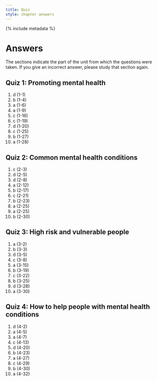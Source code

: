```yaml
---
title: Quiz
style: chapter answers
---
```


{% include metadata %}

# Answers

The sections indicate the part of the unit from which the questions were taken. If you give an incorrect answer, please study that section again.

## Quiz 1: Promoting mental health

1.	d	(1-1)
2.	b	(1-4)
3.	a	(1-6)
4.	a	(1-9)
5.	c	(1-16)
6.	c	(1-19)
7.	d	(1-20)
8.	c	(1-25)
9.	b	(1-27)
10.	a	(1-28)

## Quiz 2: Common mental health conditions

1.	c	(2-3)
2.	d	(2-5)
3.	d	(2-8)
4.	a	(2-12)
5.	b	(2-17)
6.	c	(2-21)
7.	b	(2-23)
8.	a	(2-25)
9.	a	(2-25)
10.	b	(2-30)

## Quiz 3: High risk and vulnerable people

1.	a	(3-2)
2.	b	(3-3)
3.	d	(3-5)
4.	c	(3-8)
5.	a	(3-15)
6.	b	(3-19)
7.	c	(3-22)
8.	b	(3-25)
9.	d	(3-28)
10.	a	(3-30)

## Quiz 4: How to help people with mental health conditions

1.	d	(4-2)
2.	a	(4-5)
3.	a	(4-7)
4.	c	(4-13)
5.	d	(4-20)
6.	b	(4-23)
7.	a	(4-27)
8.	c	(4-29)
9.	b	(4-30)
10.	a	(4-32)
